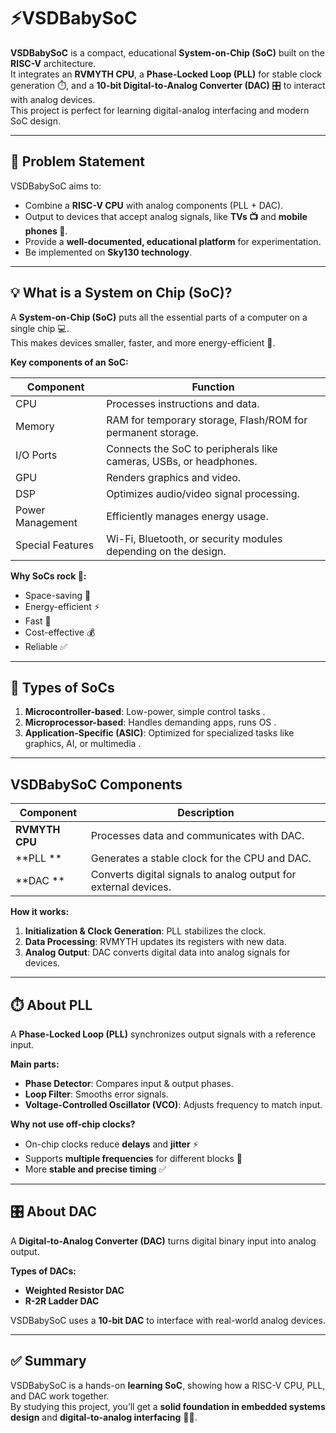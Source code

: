 # ⚡VSDBabySoC

**VSDBabySoC** is a compact, educational **System-on-Chip (SoC)** built on the **RISC-V** architecture.  
It integrates an **RVMYTH CPU**, a **Phase-Locked Loop (PLL)** for stable clock generation ⏱️, and a **10-bit Digital-to-Analog Converter (DAC)** 🎛️ to interact with analog devices.  
This project is perfect for learning digital-analog interfacing and modern SoC design.

---

## 🎯 Problem Statement

VSDBabySoC aims to:

- Combine a **RISC-V CPU** with analog components (PLL + DAC).  
- Output to devices that accept analog signals, like **TVs 📺** and **mobile phones 📱**.  
- Provide a **well-documented, educational platform** for experimentation.  
- Be implemented on **Sky130 technology**.

---

## 💡 What is a System on Chip (SoC)?

A **System-on-Chip (SoC)** puts all the essential parts of a computer on a single chip 💻.  
This makes devices smaller, faster, and more energy-efficient 🔋.

**Key components of an SoC:**

| Component | Function |
|-----------|---------|
| CPU  | Processes instructions and data. |
| Memory  | RAM for temporary storage, Flash/ROM for permanent storage. |
| I/O Ports  | Connects the SoC to peripherals like cameras, USBs, or headphones. |
| GPU  | Renders graphics and video. |
| DSP  | Optimizes audio/video signal processing. |
| Power Management  | Efficiently manages energy usage. |
| Special Features  | Wi-Fi, Bluetooth, or security modules depending on the design. |

**Why SoCs rock 🤘:**

- Space-saving 📏  
- Energy-efficient ⚡  
- Fast 🚀  
- Cost-effective 💰  
- Reliable ✅  

---

## 🧩 Types of SoCs

1. **Microcontroller-based**: Low-power, simple control tasks .  
2. **Microprocessor-based**: Handles demanding apps, runs OS .  
3. **Application-Specific (ASIC)**: Optimized for specialized tasks like graphics, AI, or multimedia .

---

## VSDBabySoC Components

| Component | Description |
|-----------|------------|
| **RVMYTH CPU**  | Processes data and communicates with DAC. |
| **PLL ** | Generates a stable clock for the CPU and DAC. |
| **DAC ** | Converts digital signals to analog output for external devices. |

**How it works:**

1. **Initialization & Clock Generation**: PLL stabilizes the clock.  
2. **Data Processing**: RVMYTH updates its registers with new data.  
3. **Analog Output**: DAC converts digital data into analog signals for devices.

---

## ⏱️ About PLL

A **Phase-Locked Loop (PLL)** synchronizes output signals with a reference input.

**Main parts:**

- **Phase Detector**: Compares input & output phases.  
- **Loop Filter**: Smooths error signals.  
- **Voltage-Controlled Oscillator (VCO)**: Adjusts frequency to match input.  

**Why not use off-chip clocks?**

- On-chip clocks reduce **delays** and **jitter** ⚡  
- Supports **multiple frequencies** for different blocks 🧩  
- More **stable and precise timing** ✅

---

## 🎛️ About DAC

A **Digital-to-Analog Converter (DAC)** turns digital binary input into analog output.

**Types of DACs:**

- **Weighted Resistor DAC** 
- **R-2R Ladder DAC**  

VSDBabySoC uses a **10-bit DAC** to interface with real-world analog devices.

---

## ✅ Summary

VSDBabySoC is a hands-on **learning SoC**, showing how a RISC-V CPU, PLL, and DAC work together.  
By studying this project, you’ll get a **solid foundation in embedded systems design** and **digital-to-analog interfacing** 🧩🎉.
